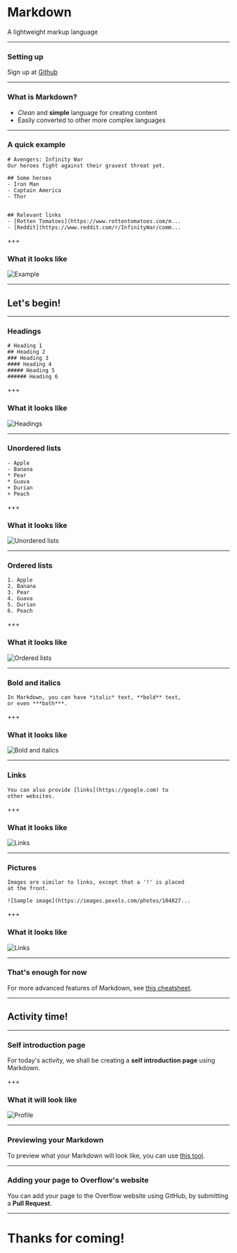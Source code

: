 # Markdown

A lightweight markup language

---

### Setting up

Sign up at [Github](https://github.com)

---

### What is Markdown?

- *Clean* and **simple** language for creating content
- Easily converted to other more complex languages

---

### A quick example

```
# Avengers: Infinity War
Our heroes fight against their gravest threat yet.

## Some heroes
- Iron Man
- Captain America
- Thor


## Relevant links
- [Rotten Tomatoes](https://www.rottentomatoes.com/m...
- [Reddit](https://www.reddit.com/r/InfinityWar/comm...
```

+++

### What it looks like

![Example](images/render/example.jpeg)

---

## Let's begin!

---

### Headings

```
# Heading 1
## Heading 2
### Heading 3
#### Heading 4
##### Heading 5
###### Heading 6
```

+++

### What it looks like

![Headings](images/render/headings.jpeg)

---

### Unordered lists

```
- Apple
- Banana
* Pear
* Guava
+ Durian
+ Peach
```

+++

### What it looks like

![Unordered lists](images/render/unordered-lists.jpeg)

---

### Ordered lists

```
1. Apple
2. Banana
3. Pear
4. Guava
5. Durian
6. Peach
```

+++

### What it looks like

![Ordered lists](images/render/ordered-lists.jpeg)

---

### Bold and italics

```
In Markdown, you can have *italic* text, **bold** text,
or even ***both***.
```

+++

### What it looks like

![Bold and italics](images/render/bold-and-italics.jpeg)

---

### Links

```
You can also provide [links](https://google.com) to
other websites.
```

+++

### What it looks like

![Links](images/render/links.jpeg)

---

### Pictures

```
Images are similar to links, except that a '!' is placed
at the front.

![Sample image](https://images.pexels.com/photos/104827...
```

+++

### What it looks like

![Links](images/render/picture.jpeg)

---

### That's enough for now

For more advanced features of Markdown, see [this cheatsheet](https://github.com/adam-p/markdown-here/wiki/Markdown-Cheatsheet).

---

## Activity time!

---

### Self introduction page

For today's activity, we shall be creating a **self introduction
page** using Markdown.

+++

### What it will look like

![Profile](images/render/profile.jpeg)

---

### Previewing your Markdown

To preview what your Markdown will look like, you can use
[this tool](http://markdownlivepreview.com/).

---

### Adding your page to Overflow's website

You can add your page to the Overflow website using GitHub,
by submitting a **Pull Request**.

---

# Thanks for coming!
